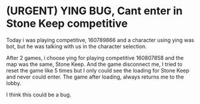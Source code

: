 # (URGENT) YING BUG, Cant enter in Stone Keep competitive 
Today i was playing competitive, 160789866 and a character using ying was bot, but he was talking with us in the character selection.

After 2 games, i choose ying for playing competitive 160807858 and the map was the same, Stone Keep. And the game disconnect me, I tried to reset the game like 5 times but I only could see the loading for Stone Keep and never could enter. The game after loading, always returns me to the lobby.

I think this could be a bug.
